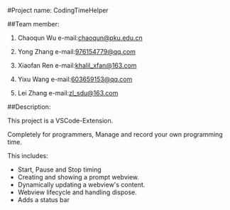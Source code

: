 #Project name: CodingTimeHelper

##Team member:

1. Chaoqun Wu	e-mail:chaoqun@pku.edu.cn

2. Yong Zhang    e-mail:976154779@qq.com

3. Xiaofan Ren    e-mail:khalil_xfan@163.com

4. Yixu Wang    e-mail:603659153@qq.com

5. Lei Zhang    e-mail:zl_sdu@163.com

##Description:

This project is a VSCode-Extension.

Completely for programmers, Manage and record your own programming time.

This includes:

* Start, Pause and Stop timing
* Creating and showing a prompt webview.
* Dynamically updating a webview's content.
* Webview lifecycle and handling dispose.
* Adds a status bar

